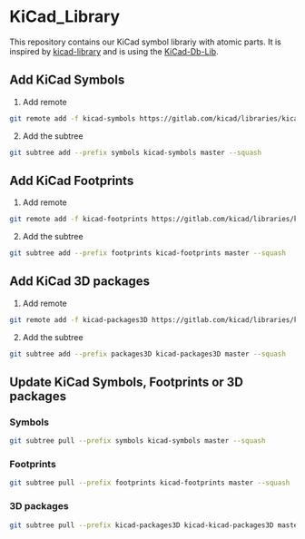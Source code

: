 # KiCad_Library
This repository contains our KiCad symbol librariy with atomic parts.
It is inspired by [kicad-library](https://github.com/OpenCleanEnergy/kicad-library) and is using the [KiCad-Db-Lib](https://github.com/Projektanker/kicad-db-lib).

## Add KiCad Symbols

1. Add remote
```bash
git remote add -f kicad-symbols https://gitlab.com/kicad/libraries/kicad-symbols.git
```

2. Add the subtree
```bash
git subtree add --prefix symbols kicad-symbols master --squash
```

## Add KiCad Footprints

1. Add remote
```bash
git remote add -f kicad-footprints https://gitlab.com/kicad/libraries/kicad-footprints.git
```

2. Add the subtree
```bash
git subtree add --prefix footprints kicad-footprints master --squash
```

## Add KiCad 3D packages

1. Add remote
```bash
git remote add -f kicad-packages3D https://gitlab.com/kicad/libraries/kicad-packages3D.git
```

2. Add the subtree
```bash
git subtree add --prefix packages3D kicad-packages3D master --squash
```

## Update KiCad Symbols, Footprints or 3D packages

### Symbols
```bash
git subtree pull --prefix symbols kicad-symbols master --squash
```

### Footprints
```bash
git subtree pull --prefix footprints kicad-footprints master --squash
```

### 3D packages
```bash
git subtree pull --prefix kicad-packages3D kicad-kicad-packages3D master --squash
```